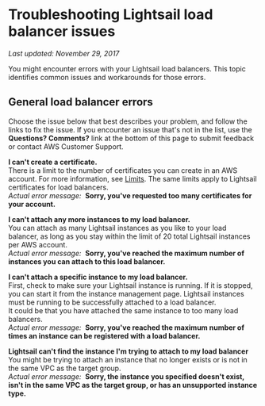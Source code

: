 # Troubleshooting Lightsail load balancer issues<a name="troubleshooting-lightsail-load-balancer-issues"></a>

 *Last updated: November 29, 2017* 

You might encounter errors with your Lightsail load balancers\. This topic identifies common issues and workarounds for those errors\.

## General load balancer errors<a name="general-load-balancer-errors"></a>

Choose the issue below that best describes your problem, and follow the links to fix the issue\. If you encounter an issue that's not in the list, use the **Questions? Comments?** link at the bottom of this page to submit feedback or contact AWS Customer Support\.

**I can't create a certificate\.**  
There is a limit to the number of certificates you can create in an AWS account\. For more information, see [Limits](http://docs.aws.amazon.com/acm/latest/userguide/acm-limits.html)\. The same limits apply to Lightsail certificates for load balancers\.  
*Actual error message:*  **Sorry, you've requested too many certificates for your account\.**

**I can't attach any more instances to my load balancer\.**  
You can attach as many Lightsail instances as you like to your load balancer, as long as you stay within the limit of 20 total Lightsail instances per AWS account\.  
*Actual error message:*  **Sorry, you've reached the maximum number of instances you can attach to this load balancer\.**

**I can't attach a specific instance to my load balancer\.**  
First, check to make sure your Lightsail instance is running\. If it is stopped, you can start it from the instance management page\. Lightsail instances must be running to be successfully attached to a load balancer\.  
It could be that you have attached the same instance to too many load balancers\.  
*Actual error message:*  **Sorry, you've reached the maximum number of times an instance can be registered with a load balancer\.**

**Lightsail can't find the instance I'm trying to attach to my load balancer**  
You might be trying to attach an instance that no longer exists or is not in the same VPC as the target group\.  
*Actual error message:*  **Sorry, the instance you specified doesn't exist, isn't in the same VPC as the target group, or has an unsupported instance type\.**